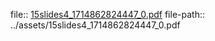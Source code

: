 file:: [15slides4_1714862824447_0.pdf](../assets/15slides4_1714862824447_0.pdf)
file-path:: ../assets/15slides4_1714862824447_0.pdf
